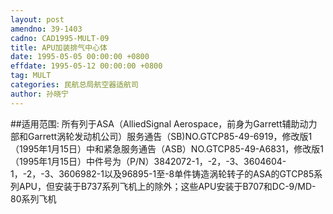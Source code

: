 ```yaml
---
layout: post
amendno: 39-1403
cadno: CAD1995-MULT-09
title: APU加装排气中心体
date: 1995-05-05 00:00:00 +0800
effdate: 1995-05-12 00:00:00 +0800
tag: MULT
categories: 民航总局航空器适航司
author: 孙晓宁
---
```


##适用范围:
所有列于ASA（AlliedSignal Aerospace，前身为Garrett辅助动力部和Garrett涡轮发动机公司）服务通告（SB)NO.GTCP85-49-6919，修改版1（1995年1月15日）中和紧急服务通告（ASB）NO.GTCP85-49-A6831，修改版1（1995年1月15日）中件号为（P/N）3842072-1，-2，-3、3604604-1，-2，-3、3606982-1以及96895-1至-8单件铸造涡轮转子的ASA的GTCP85系列APU，但安装于B737系列飞机上的除外；这些APU安装于B707和DC-9/MD-80系列飞机

